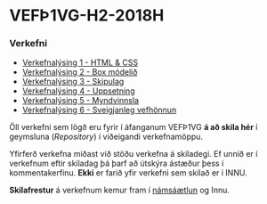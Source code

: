 # VEFÞ1VG-H2-2018H

### Verkefni

* [Verkefnalýsing 1 - HTML & CSS](Verkefni-1/Verkefni-1/)
* [Verkefnalýsing 2 - Box módelið](Verkefni-2/)
* [Verkefnalýsing 3 - Skipulag](Verkefni-3/)
* [Verkefnalýsing 4 - Uppsetning](Verkefni-4/README.md)
* [Verkefnalýsing 5 - Myndvinnsla](Verkefni-5/README.md)
* [Verkefnalýsing 6 - Sveigjanleg vefhönnun](Verkefni-6/README.md) 

Öll verkefni sem lögð eru fyrir í áfanganum VEFÞ1VG **á að skila hér** í geymsluna (_Repository_) í viðeigandi verkefnamöppu. 

Yfirferð verkefna miðast við stöðu verkefna á skiladegi. Ef unnið er í verkefnum eftir skiladag þá þarf að útskýra ástæður þess í kommentakerfinu. **Ekki** er farið yfir verkefni sem skilað er í INNU. 

**Skilafrestur** á verkefnum kemur fram í [námsáætlun](https://github.com/vefgrunnur/VEF1VG-H2-2018H/tree/master/N%C3%A1ms%C3%A1%C3%A6tlun%20VEF%C3%9E1VG) og Innu. 

